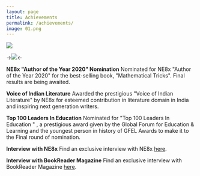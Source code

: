 ```yaml
---
layout: page
title: Achievements
permalink: /achievements/
image: 01.png
---
```


![]({{site.baseurl}}/img/10.png)

->![]({{site.baseurl}}/img/11.png)<-

**NE8x "Author of the Year 2020" Nomination**
Nominated for NE8x "Author of the Year 2020" for the best-selling book, "Mathematical Tricks".
Final results are being awaited.

**Voice of Indian Literature**
Awarded the prestigious "Voice of Indian Literature" by NE8x for esteemed contribution in literature domain in India and inspiring next generation writers.

**Top 100 Leaders In Education** 
Nominated for "Top 100 Leaders In Education " , a prestigious award given by the Global Forum for Education & Learning and the youngest person in history of GFEL Awards to make it to the Final round of nomination.

**Interview with NE8x**
Find an exclusive interview with NE8x [here](https://ne8x.in/interview-with-srijit-mondal/).

**Interview with BookReader Magazine**
Find an exclusive interview with BookReader Magazine [here](https://awesomegang.com/srijit-mondal/).
